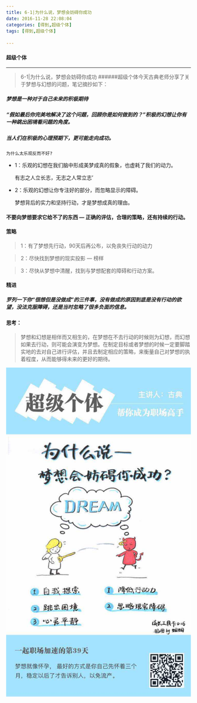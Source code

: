 ```yaml
---
title: 6-1|为什么说，梦想会妨碍你成功
date: 2016-11-28 22:08:04
categories: [得到,超级个体]
tags: [得到,超级个体]

---
```


#### 超级个体
---
> 6-1|为什么说，梦想会妨碍你成功
######超级个体今天古典老师分享了关于梦想与幻想的问题，笔记摘抄如下：


##### 梦想是一种对于自己未来的积极期待

##### “假如最后你完美地解决了这个问题，回顾你是如何做到的？”积极的幻想让你有一种跳出困境看问题的角度。
<!-- more --> 
##### 当人们在积极的心理预期下，更可能走向成功。

`为什么太乐观反而不好?`

- 1：乐观的幻想在我们脑中形成美梦成真的假象，也虚耗了我们的动力。

   有志之人立长志，无志之人常立志’

- 2：乐观的幻想让你专注好的部分，而忽略显示的障碍。

	梦想背后的实力和坚持行动，才是梦想成真的理由。

#### 不要向梦想要求它给不了的东西 — 正确的评估，合理的策略，还有持续的行动。

#### 策略

> 1：有了梦想先行动，90天后再公布，以免丧失行动的动力

> 2：尽快找到梦想的现实投影 — 榜样

> 3：尽快从梦想中清醒，找到与梦想配套的障碍和行动方案。

#### 精进
##### 罗列一下你“很想但是没做成”的三件事，没有做成的原因到底是没有行动的欲望，没法克服障碍，还是当时忽略了很多负面的信息。


#### 思考：

>梦想和幻想是相伴而又相生的，在梦想在不去行动的时候则为幻想，而幻想如果去行动，则可能会演变为梦想。在制定目标或者梦想的时候一定要脚踏实地的去对自己进行评估，并且去制定相应的策略，来衡量自己对梦想的执着程度，从而能够得未来的更好的期待。

![梦想和幻想](11-28-1/mengxiang.png)
